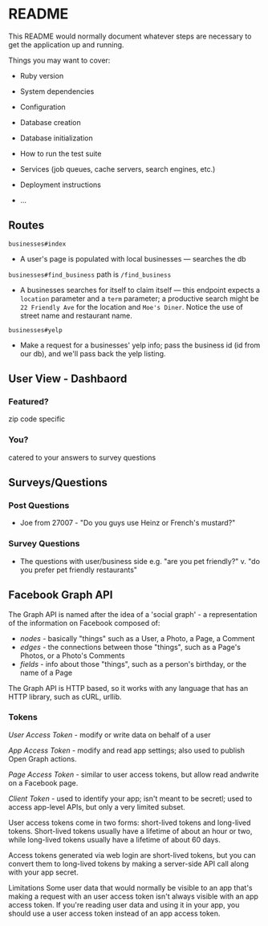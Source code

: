 # README

This README would normally document whatever steps are necessary to get the
application up and running.

Things you may want to cover:

* Ruby version

* System dependencies

* Configuration

* Database creation

* Database initialization

* How to run the test suite

* Services (job queues, cache servers, search engines, etc.)

* Deployment instructions

* ...

## Routes

`businesses#index`

- A user's page is populated with local businesses — searches the db

`businesses#find_business` path is `/find_business`

- A businesses searches for itself to claim itself — this endpoint expects a `location` parameter and a `term` parameter; a productive search might be `22 Friendly Ave` for the location and `Moe's Diner`. Notice the use of street name and restaurant name.

`businesses#yelp`

- Make a request for a businesses' yelp info; pass the business id (id from our db), and we'll pass back the yelp listing.


## User View - Dashbaord

### Featured?

zip code specific

### You?

catered to your answers to survey questions

## Surveys/Questions

### Post Questions

- Joe from 27007 - "Do you guys use Heinz or French's mustard?"

### Survey Questions

- The questions with user/business side e.g. "are you pet friendly?" v. "do you prefer pet friendly restaurants"

## Facebook Graph API

The Graph API is named after the idea of a 'social graph' - a representation of the information on Facebook composed of:

- *nodes* - basically "things" such as a User, a Photo, a Page, a Comment
- *edges* - the connections between those "things", such as a Page's Photos, or a Photo's Comments
- *fields* - info about those "things", such as a person's birthday, or the name of a Page

The Graph API is HTTP based, so it works with any language that has an HTTP library, such as cURL, urllib.


### Tokens

*User Access Token* - modify or write data on behalf of a user

*App Access Token* - modify and read app settings; also used to publish Open Graph actions.

*Page Access Token* - similar to user access tokens, but allow read andwrite on a Facebook page.

*Client Token* -  used to identify your app; isn't meant to be secretl; used to access app-level APIs, but only a very limited subset.

User access tokens come in two forms: short-lived tokens and long-lived tokens. Short-lived tokens usually have a lifetime of about an hour or two, while long-lived tokens usually have a lifetime of about 60 days.

Access tokens generated via web login are short-lived tokens, but you can convert them to long-lived tokens by making a server-side API call along with your app secret.

Limitations
Some user data that would normally be visible to an app that's making a request with an user access token isn't always visible with an app access token. If you're reading user data and using it in your app, you should use a user access token instead of an app access token.
